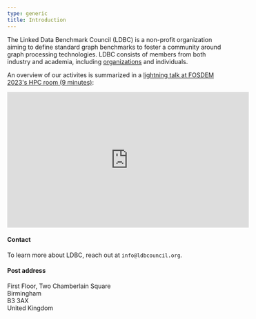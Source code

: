 ```yaml
---
type: generic
title: Introduction
---
```


The Linked Data Benchmark Council (LDBC) is a non-profit organization aiming to define standard graph benchmarks to foster a community around graph processing technologies. LDBC consists of members from both industry and academia, including [organizations](/organizational-members) and individuals.

An overview of our activites is summarized in a [lightning talk at FOSDEM 2023's HPC room (9 minutes)](https://fosdem.org/2023/schedule/event/ldcb_benchmark_suite/):

<iframe width="560" height="315" src="https://www.youtube.com/embed/q26DHnQFw54" title="YouTube video player" frameborder="0" allow="accelerometer; autoplay; clipboard-write; encrypted-media; gyroscope; picture-in-picture; web-share" allowfullscreen></iframe>

#### Contact

To learn more about LDBC, reach out at `info@ldbcouncil.org`.

#### Post address

First Floor, Two Chamberlain Square  
Birmingham  
B3 3AX  
United Kingdom  
